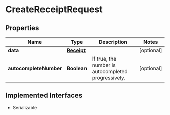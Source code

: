 

# CreateReceiptRequest



## Properties

Name | Type | Description | Notes
------------ | ------------- | ------------- | -------------
**data** | [**Receipt**](Receipt.md) |  |  [optional]
**autocompleteNumber** | **Boolean** | If true, the number is autocompleted progressively. |  [optional]


## Implemented Interfaces

* Serializable


